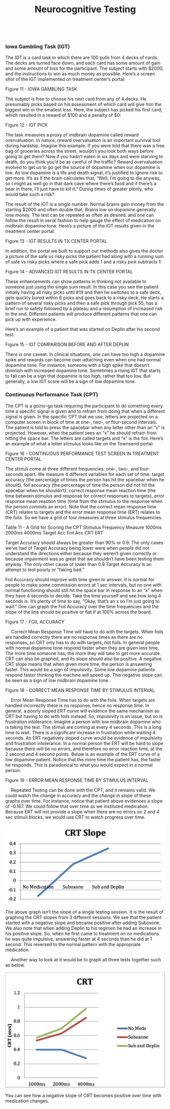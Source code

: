 

















<center><h1>Neurocognitive Testing</h1></center>
 <div style="page-break-after: always;"></div>


 
### Iowa Gambling Task (IGT)

The IGT is a card task in which there are 100 pulls from 4 decks of cards. The
decks are turned face down, and each card has some amount of gain and some
amount of loss for the participant. The subject starts with $2000, and the
instructions to win as much money as possible. Here’s a screen shot of the IGT
implemented on treatment center’s portal:


Figure 11 - IOWA GAMBLING TASK

The subject is free to choose his next card from any of 4 decks. He presumably
picks based on his assessment of which card will give him the biggest win or the
smallest loss. Here, the subject has picked his first card, which resulted in a
reward of $100 and a penalty of $0:


Figure 12 - IGT PICK

The task measures a proxy of midbrain dopamine called reward overvaluation. In
nature, reward overvaluation is an important survival tool during hardship.
Imagine this example. If you were told that there was a free bag of groceries
across the street, wouldn’t you look both ways before going to get them? Now if
you hadn’t eaten in six days and were starving to death, do you think you’d be
as careful of the traffic? Reward overvaluation evolved to get us to go get the
source of dopamine when our dopamine is low. As low dopamine is a life and death
signal, it’s justified to ignore risk to get more. It’s as if the brain
calculates that, “Well, I’m going to die anyway, so I might as well go in that
dark cave where there’s food and if there’s a bear in there, I’ll just have to
kill it.” During times of greater plenty, who would take such a risk?

The result of the IGT is a single number. Normal brains gain money from the
starting $2000 and often double that. Brains low on dopamine generally lose
money. The test can be repeated as often as desired, and one can follow the
result in serial fashion to help gauge the effect of medication on midbrain
dopamine tone. Here’s a picture of the IGT results given in the treatment center
portal:


Figure 13 - IGT RESULTS IN TX CENTER PORTAL

In addition, the portal we built to support our methods also gives the doctor a
picture of the safe vs risky picks the patient had along with a running sum of
safe vs risky picks where a safe pick adds 1 and a risky pick subtracts 1:


Figure 14 - ADVANCED IGT RESULTS IN TX CENTER PORTAL

These enhancements can show patterns in thinking not available to someone just
using the single sum result. In this case you see the patient initially having
all risky picks until #19 and then he switches to a safe deck, gets quickly
bored within 6 picks and goes back to a risky deck. He starts a pattern of
several risky picks and then a safe pick through pick 55, has a brief run to
safety followed by a plateau and a resumption of increased risk to the end.
Different patients will produce different patterns that one can pick up with
experience.

Here’s an example of a patient that was started on Deplin after his second test:


Figure 15 - IGT COMPARISON BEFORE AND AFTER DEPLIN

There is one caveat. In clinical situations, one can have too high a dopamine
spike and rewards can become over-attaching even when one had normal dopamine
tone. For instance, someone with a high spike that doesn’t diminish with
increased dopamine tone. Sometimes a rising IGT that starts to fall can be a
sign that dopamine is too high, rather that too low. But generally, a low IGT
score will be a sign of low dopamine tone.


### Continuous Performance Task (CPT)

The CPT is a go/no-go task requiring the participant to do something every time
a specific signal is given and to refrain from doing that when a different
signal is given. In the specific CPT that we use, letters are projected on a
computer screen in block of time at one-, two-, or four-second intervals. The
patient is told to press the spacebar when any letter other than an “x” is
projected. However, when the patient sees an “x” he should refrain from hitting
the space bar. The letters are called targets and “x” is the foil. Here’s an
example of what a letter stimulus looks like on the Townsend portal:


Figure 16 - CONTINUOUS PERFORMANCE TEST SCREEN IN TREATMENT CENTER PORTAL

The stimuli come at three different frequencies: one-, two-, and four-seconds
apart. We measure 4 different variables for each set of time: target accuracy
(the percentage of times the person has hit the spacebar when he should), foil
accuracy (the percentage of time the person did not hit the spacebar when he
shouldn’t), correct response mean reaction time (the time between stimulus and
response for correct responses to targets), error response mean reaction time
(time from the stimulus to the response when the person commits an error). Note
that the correct mean response time (CRT) relates to targets and the error mean
response time (ERT) relates to the foils. So we have a grid of four measures at
three stimulus frequencies.

Table 11 - A Grid for Scoring the CPT
	Stimulus Frequency
Measure	1000ms	2000ms	4000ms
Target Acc
Foil Acc
CRT
ERT


Target Accuracy should always be greater than 90% or 0.9. The only cases we’ve
had of Target Accuracy being lower were when people did not understand the
directions either because they weren’t given correctly or because impairment was
so great that we shouldn’t have been testing them anyway. The only other cause
of lower than 0.9 Target Accuracy is an attempt to test poorly or “faking bad.”

Foil Accuracy should improve with time given to answer. It is normal for people
to make some commission errors at 1 sec intervals, but no one with normal
functioning should still hit the space bar in response to an “x” when they have
4 seconds to decide. Take the time yourself and see how long 4 seconds is. It’s
plenty of time to say, “Okay, that’s an x so I’m just going to wait.” One can
graph the Foil Accuracy over the time frequencies and the slope of the line
should be positive or flat if at 100% across the board.


Figure 17 - FOIL ACCURACY

 
Correct Mean Response Time will have to do with the targets. When foils are
handled correctly there are no response times as there are no responses, so CRT
only has to do with targets, not foils. In general people with normal dopamine
tone respond faster when they are given less time. The more time someone has,
the more they will take to get more accurate. CRT can also be graphed, and its
slope should also be positive.  A negative CRT slope means that when given more
time, the person is answering faster. This would be a sign of impulsivity. Some
low dopamine patients respond faster thinking the machine will speed up. This
negative slope can be seen as a sign of low midbrain dopamine tone.


Figure 18 - CORRECT MEAN RESPONSE TIME BY STIMULUS INTERVAL

 
Error Mean Response Time has to do with the foils. When targets are handled
incorrectly there is no response, hence no response time. In general, a poorly
sloped ERT curve will evidence the same mechanism as CRT but having to do with
foils instead. So, impulsivity is an issue, but so is frustration intolerance.
Imagine a person with low midbrain dopamine who is taking the test. The stimuli
are coming at every 4 seconds. This is a long time to wait. There is a
significant increase in frustration while waiting 4 seconds. An ERT negatively
sloped curve would be evidence of impulsivity and frustration intolerance. In a
normal person the ERT will be hard to slope because there will be no errors, and
therefore no error reaction time, at the 2 second and 4 second points. Below is
an example of the ERT curve of a low dopamine patient. Notice that the more time
the patient has, the faster he responds. This is paradoxical to what you would
expect in a normal person.


Figure 19 - ERROR MEAN RESPONSE TIME BY STIMULUS INTERVAL

 
Repeated Testing can be done with the CPT, and it remains valid. We could watch
the change in accuracy and the change in slope of these graphs over time.  For
instance, notice that patient above evidences a slope of -0.167. We could follow
that over time as we instituted medication. Because ERT will not provide a slope
when there are no errors on 2 and 4 sec stimuli blocks, we would use CRT to
watch progress over time.


![Figure 20 - CRT SLOPE BY MEDICATION CHANGE TIMELINE](Images/CRT_Slope_By_Medication_Change_Timeline.jpg)


The above graph isn’t the slope of a single testing session. It is the result of
graphing the CRT slopes from 3 different sessions. We see that the patient
started with a negative slope and became positive after adding Suboxone. We also
note that when adding Deplin to his regimen he had an increase in his positive
slope. So, when he first came to treatment on no medications he was quite
impulsive, answering faster at 4 seconds than he did at 1 second. This reversed
to the normal pattern with the appropriate medication.

 
Another way to look at it would be to graph all three tests together such as
below.


![Figure 21 - SERIAL CRTS GRAPHED SEPARATELY](Images/Serial_CRTs_Graphed_Separately.jpg)

You can see how a negative slope of CRT becomes positive over time with
medication changes.
